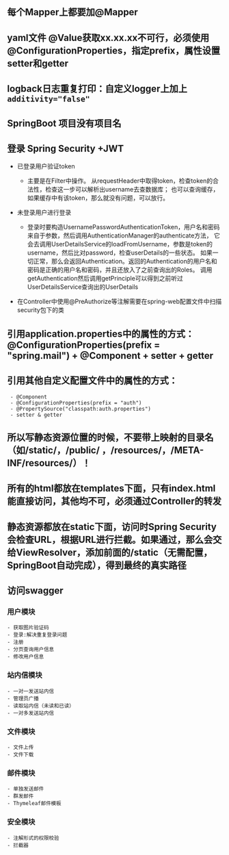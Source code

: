 ## 每个Mapper上都要加@Mapper

## yaml文件 @Value获取xx.xx.xx不可行，必须使用@ConfigurationProperties，指定prefix，属性设置setter和getter


## logback日志重复打印：自定义logger上加上  ` additivity="false"  `
## SpringBoot 项目没有项目名

## 登录 Spring Security +JWT
   - 已登录用户验证token
        - 主要是在Filter中操作。
        从requestHeader中取得token，检查token的合法性，检查这一步可以解析出username去查数据库；
        也可以查询缓存，如果缓存中有该token，那么就没有问题，可以放行。
   
   - 未登录用户进行登录
        - 登录时要构造UsernamePasswordAuthenticationToken，用户名和密码来自于参数，然后调用AuthenticationManager的authenticate方法，
        它会去调用UserDetailsService的loadFromUsername，参数是token的username，然后比对password，检查userDetails的一些状态。
        如果一切正常，那么会返回Authentication。返回的Authentication的用户名和密码是正确的用户名和密码，并且还放入了之前查询出的Roles。
        调用getAuthentication然后调用getPrinciple可以得到之前听过UserDetailsService查询出的UserDetails
   - 在Controller中使用@PreAuthorize等注解需要在spring-web配置文件中扫描security包下的类  

## 引用application.properties中的属性的方式：@ConfigurationProperties(prefix = "spring.mail") + @Component + setter + getter

## 引用其他自定义配置文件中的属性的方式：
     - @Component
     - @ConfigurationProperties(prefix = "auth")
     - @PropertySource("classpath:auth.properties")
     - setter & getter 
## 所以写静态资源位置的时候，不要带上映射的目录名（如/static/，/public/ ，/resources/，/META-INF/resources/）！

## 所有的html都放在templates下面，只有index.html能直接访问，其他均不可，必须通过Controller的转发
## 静态资源都放在static下面，访问时Spring Security会检查URL，根据URL进行拦截。如果通过，那么会交给ViewResolver，添加前面的/static（无需配置，SpringBoot自动完成），得到最终的真实路径

## 访问swagger

### 用户模块
    - 获取图片验证码
    - 登录:解决重复登录问题
    - 注册
    - 分页查询用户信息
    - 修改用户信息
### 站内信模块
    - 一对一发送站内信
    - 管理员广播
    - 读取站内信（未读和已读）
    - 一对多发送站内信
### 文件模块
    - 文件上传
    - 文件下载
### 邮件模块
    - 单独发送邮件
    - 群发邮件
    - Thymeleaf邮件模板
### 安全模块
    - 注解形式的权限校验
    - 拦截器
    